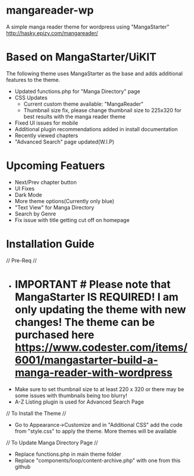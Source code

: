 # mangareader-wp
A simple manga reader theme for wordpress using "MangaStarter"
http://hasky.epizy.com/mangareader/

# Based on MangaStarter/UiKIT
The following theme uses MangaStarter as the base and adds additional features to the theme.
- Updated functions.php for "Manga Directory" page
- CSS Updates
  - Current custom theme available: "MangaReader"
  - Thumbnail size fix, please change thumbnail size to 225x320 for best results with the manga reader theme
- Fixed UI issues for mobile
- Additional plugin recommendations added in install documentation
- Recently viewed chapters
- "Advanced Search" page updated(W.I.P)

# Upcoming Featuers
- Next/Prev chapter button
- UI Fixes
- Dark Mode
- More theme options(Currently only blue)
- "Text View" for Manga Directory
- Search by Genre
- Fix issue with title getting cut off on homepage

# Installation Guide

// Pre-Req //
- # IMPORTANT # Please note that MangaStarter IS REQUIRED! I am only updating the theme with new changes! The theme can be purchased here https://www.codester.com/items/6001/mangastarter-build-a-manga-reader-with-wordpress
- Make sure to set thumbnail size to at least 220 x 320 or there may be some issues with thumbnails being too blurry!
- A-Z Listing plugin is used for Advanced Search Page


// To Install the Theme //
- Go to Appearance->Customize and in "Additional CSS" add the code from "style.css" to apply the theme. More themes will
be available

// To Update Manga Directory Page //
- Replace functions.php in main theme folder
- Replace "components/loop/content-archive.php" with one from this github

